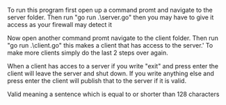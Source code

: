 To run this program first open up a command promt and navigate to the server folder.
Then run "go run .\server.go" then you may have to give it access as your firewall may detect it

Now open another command promt navigate to the client folder.
Then run "go run .\client.go" this makes a client that has access to the server.'
To make more clients simply do the last 2 steps over again.

When a client has acces to a server if you write "exit" and press enter the client will leave the server and shut down.
If you write anything else and press enter the client will publish that to the server if it is valid.

Valid meaning a sentence which is equal to or shorter than 128 characters
